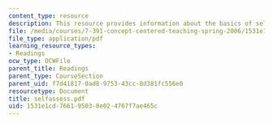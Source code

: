 ```yaml
---
content_type: resource
description: This resource provides information about the basics of self-assessment.
file: /media/courses/7-391-concept-centered-teaching-spring-2006/1531e1cd766195038e024767f7ae465c_selfassess.pdf
file_type: application/pdf
learning_resource_types:
- Readings
ocw_type: OCWFile
parent_title: Readings
parent_type: CourseSection
parent_uid: f7d41817-0ad8-9753-43cc-8d381fc556e0
resourcetype: Document
title: selfassess.pdf
uid: 1531e1cd-7661-9503-8e02-4767f7ae465c
---
```

